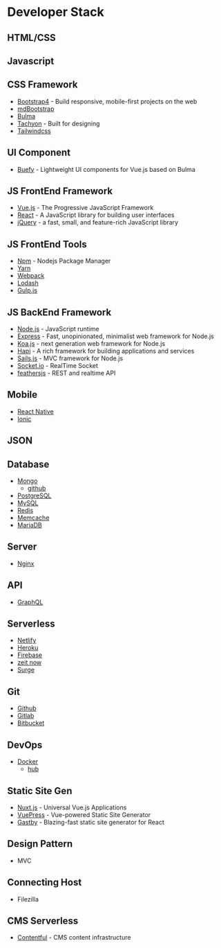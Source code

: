# Developer Stack

## HTML/CSS

## Javascript

## CSS Framework

* [Bootstrap4](https://getbootstrap.com/) - Build responsive, mobile-first projects on the web
* [mdBootstrap](https://mdbootstrap.com/)
* [Bulma](https://bulma.io/)
* [Tachyon](http://tachyons.io/) - Built for designing
* [Tailwindcss](https://tailwindcss.com/)

## UI Component

* [Buefy](https://buefy.github.io/#/) - Lightweight UI components for Vue.js based on Bulma

## JS FrontEnd Framework

* [Vue.js](https://vuejs.org/) - The Progressive JavaScript Framework
* [React](https://reactjs.org/) - A JavaScript library for building user interfaces
* [jQuery](https://jquery.com/) - a fast, small, and feature-rich JavaScript library

## JS FrontEnd Tools

* [Npm](https://www.npmjs.com/) - Nodejs Package Manager
* [Yarn](https://yarnpkg.com/en/)
* [Webpack](https://webpack.js.org/)
* [Lodash](https://lodash.com/)
* [Gulp.js](https://gulpjs.com/)

## JS BackEnd Framework

* [Node.js](https://nodejs.org/en/) - JavaScript runtime
* [Express](https://expressjs.com/) - Fast, unopinionated, minimalist web framework for Node.js
* [Koa.js](https://koajs.com/) - next generation web framework for Node.js
* [Hapi](https://hapijs.com/) - A rich framework for building applications and services
* [Sails.js](https://sailsjs.com/) - MVC framework for Node.js
* [Socket.io](https://socket.io/) - RealTime Socket
* [feathersjs](https://feathersjs.com/) - REST and realtime API

## Mobile

* [React Native](https://facebook.github.io/react-native/)
* [Ionic](https://ionicframework.com/)

## JSON

## Database

* [Mongo](https://www.mongodb.com/)
  * [github](https://github.com/mongodb/mongo)
* [PostgreSQL](https://www.postgresql.org/)
* [MySQL](https://www.mysql.com/)
* [Redis](https://redis.io/)
* [Memcache](https://memcached.org/)
* [MariaDB](https://mariadb.org/)

## Server

* [Nginx](https://www.nginx.com/)

## API

* [GraphQL](https://graphql.org/)

## Serverless

* [Netlify](https://www.netlify.com/)
* [Heroku](https://www.heroku.com/)
* [Firebase](https://firebase.google.com/)
* [zeit now](https://zeit.co/now)
* [Surge](http://surge.sh/)

## Git

* [Github](https://github.com/)
* [Gitlab](https://about.gitlab.com/)
* [Bitbucket](https://bitbucket.org/)

## DevOps

* [Docker](https://www.docker.com/)
  * [hub](https://hub.docker.com/)

## Static Site Gen

* [Nuxt.js](https://nuxtjs.org/) - Universal Vue.js Applications
* [VuePress](https://vuepress.vuejs.org/) - Vue-powered Static Site Generator
* [Gastby](https://www.gatsbyjs.org/) - Blazing-fast static site generator for React

## Design Pattern

* MVC

## Connecting Host

* Filezilla

## CMS Serverless

* [Contentful](https://www.contentful.com/) - CMS content infrastructure
